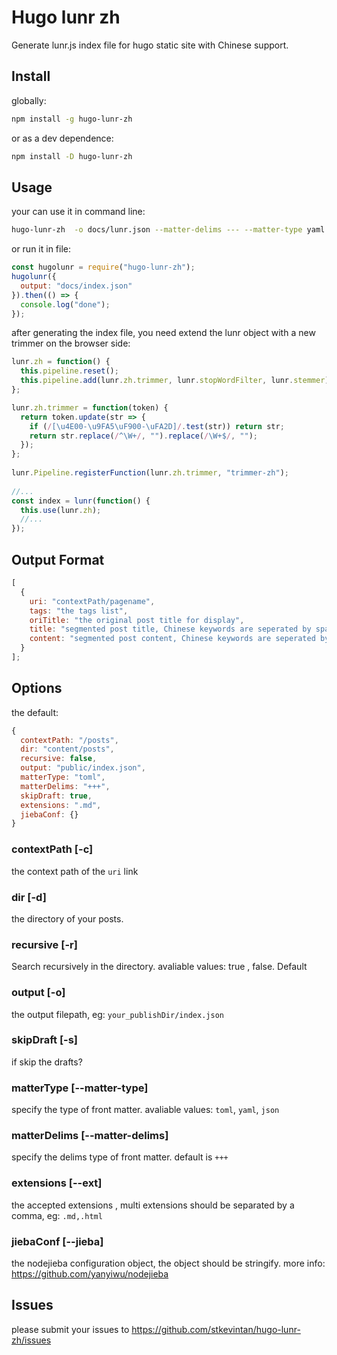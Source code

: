 # Hugo lunr zh

Generate lunr.js index file for hugo static site with Chinese support.

## Install

globally:

```bash
npm install -g hugo-lunr-zh
```

or as a dev dependence:

```bash
npm install -D hugo-lunr-zh
```

## Usage

your can use it in command line:

```bash
hugo-lunr-zh  -o docs/lunr.json --matter-delims --- --matter-type yaml
```

or run it in file:

```js
const hugolunr = require("hugo-lunr-zh");
hugolunr({
  output: "docs/index.json"
}).then(() => {
  console.log("done");
});
```

after generating the index file, you need extend the lunr object with a new trimmer on the browser side:

```js
lunr.zh = function() {
  this.pipeline.reset();
  this.pipeline.add(lunr.zh.trimmer, lunr.stopWordFilter, lunr.stemmer);
};

lunr.zh.trimmer = function(token) {
  return token.update(str => {
    if (/[\u4E00-\u9FA5\uF900-\uFA2D]/.test(str)) return str;
    return str.replace(/^\W+/, "").replace(/\W+$/, "");
  });
};
 
lunr.Pipeline.registerFunction(lunr.zh.trimmer, "trimmer-zh");
 
//...
const index = lunr(function() {
  this.use(lunr.zh);
  //...
});
```

## Output Format

```js
[
  {
    uri: "contextPath/pagename",
    tags: "the tags list",
    oriTitle: "the original post title for display",
    title: "segmented post title, Chinese keywords are seperated by spaces",
    content: "segmented post content, Chinese keywords are seperated by spaces"
  }
];
```

## Options

the default:

```js
{
  contextPath: "/posts",
  dir: "content/posts",
  recursive: false,
  output: "public/index.json",
  matterType: "toml",
  matterDelims: "+++",
  skipDraft: true,
  extensions: ".md",
  jiebaConf: {}
}
```

### contextPath [-c]

the context path of the `uri` link

### dir [-d]

the directory of your posts.

### recursive [-r]

Search recursively in the directory. avaliable values: true , false. Default 

### output [-o]

the output filepath, eg: `your_publishDir/index.json`

### skipDraft [-s]

if skip the drafts?

### matterType [--matter-type]

specify the type of front matter. avaliable values: `toml`, `yaml`, `json`

### matterDelims [--matter-delims]

specify the delims type of front matter. default is `+++`

### extensions [--ext]

the accepted extensions , multi extensions should be separated by a comma, eg: `.md,.html`

### jiebaConf [--jieba]

the nodejieba configuration object, the object should be stringify. more info: <https://github.com/yanyiwu/nodejieba>

## Issues

please submit your issues to <https://github.com/stkevintan/hugo-lunr-zh/issues>

